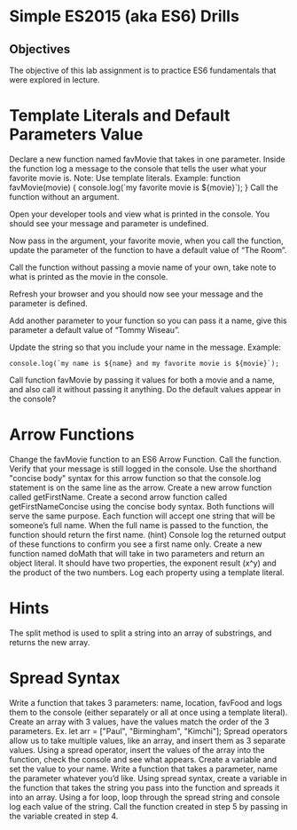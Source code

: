 <h1>Simple ES2015 (aka ES6) Drills</h1>
<h2>Objectives</h2>
The objective of this lab assignment is to practice ES6 fundamentals that were explored in lecture.

<h1>Template Literals and Default Parameters Value</h1>
Declare a new function named favMovie that takes in one parameter.
Inside the function log a message to the console that tells the user what your favorite movie is. Note: Use template literals. Example:
    function favMovie(movie) {
        console.log(`my favorite movie is ${movie}`);
    }
Call the function without an argument.

Open your developer tools and view what is printed in the console. You should see your message and parameter is undefined.

Now pass in the argument, your favorite movie, when you call the function, update the parameter of the function to have a default value of “The Room”.

Call the function without passing a movie name of your own, take note to what is printed as the movie in the console.

Refresh your browser and you should now see your message and the parameter is defined.

Add another parameter to your function so you can pass it a name, give this parameter a default value of “Tommy Wiseau”.

Update the string so that you include your name in the message. Example:

    console.log(`my name is ${name} and my favorite movie is ${movie}`);
Call function favMovie by passing it values for both a movie and a name, and also call it without passing it anything. Do the default values appear in the console?
<h1>Arrow Functions</h1>
Change the favMovie function to an ES6 Arrow Function.
Call the function.
Verify that your message is still logged in the console.
Use the shorthand "concise body" syntax for this arrow function so that the console.log statement is on the same line as the arrow.
Create a new arrow function called getFirstName.
Create a second arrow function called getFirstNameConcise using the concise body syntax. Both functions will serve the same purpose.
Each function will accept one string that will be someone’s full name.
When the full name is passed to the function, the function should return the first name. (hint)
Console log the returned output of these functions to confirm you see a first name only.
Create a new function named doMath that will take in two parameters and return an object literal. It should have two properties, the exponent result (x^y) and the product of the two numbers.
Log each property using a template literal.
<h1>Hints</h1>
The split method is used to split a string into an array of substrings, and returns the new array.
<h1>Spread Syntax</h1>
Write a function that takes 3 parameters: name, location, favFood and logs them to the console (either separately or all at once using a template literal).
Create an array with 3 values, have the values match the order of the 3 parameters. Ex. let arr = ["Paul", "Birmingham", "Kimchi"];
Spread operators allow us to take multiple values, like an array, and insert them as 3 separate values. Using a spread operator, insert the values of the array into the function, check the console and see what appears.
Create a variable and set the value to your name.
Write a function that takes a parameter, name the parameter whatever you’d like.
Using spread syntax, create a variable in the function that takes the string you pass into the function and spreads it into an array.
Using a for loop, loop through the spread string and console log each value of the string.
Call the function created in step 5 by passing in the variable created in step 4.
